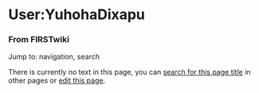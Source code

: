 

# User:YuhohaDixapu

### From FIRSTwiki

Jump to: navigation, search

There is currently no text in this page, you can [search for this page
title](Special:Search/YuhohaDixapu "Special:Search/YuhohaDixapu" )
in other pages or [edit this
page](http://www.firstwiki.net/index.php?title=User:YuhohaDixapu&action=edit
"http://www.firstwiki.net/index.php?title=User:YuhohaDixapu&action=edit" ).

